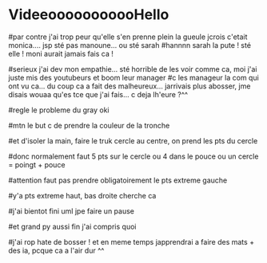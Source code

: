 # VideeooooooooooHello

#par contre j'ai trop peur qu'elle s'en prenne plein la gueule jcrois c'etait monica.... jsp sté pas manoune... ou sté sarah
#hannnn sarah la pute ! sté elle ! moni aurait jamais fais ca !

#serieux j'ai dev mon empathie... sté horrible de les voir comme ca, moi j'ai juste mis des youtubeurs et boom leur manager
#c les manageur la com qui ont vu ca... du coup ca a fait des malheureux... jarrivais plus abosser, jme disais wouaa qu'es tce que j'ai fais... c deja lh'eure ?^^




#regle le probleme du gray                                                                                  oki

#mtn le but c de prendre la couleur de la tronche

#et d'isoler la main, faire le truk cercle au centre, on prend les pts du cercle

#donc normalement faut 5 pts sur le cercle ou 4 dans le pouce ou un cercle = poingt + pouce

#attention faut pas prendre obligatoirement le pts extreme gauche

#y'a pts extreme haut, bas droite cherche ca

#j'ai bientot fini uml jpe faire un pause

#et grand py aussi fin j'ai compris quoi

#j'ai rop hate de bosser ! et en meme temps japprendrai a faire des mats + des ia, pcque ca a l'air dur ^^
